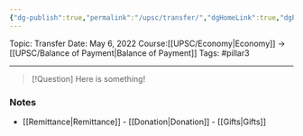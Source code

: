 ```yaml
---
{"dg-publish":true,"permalink":"/upsc/transfer/","dgHomeLink":true,"dgPassFrontmatter":false}
---
```


Topic: Transfer
Date: May 6, 2022
Course:[[UPSC/Economy|Economy]] -> [[UPSC/Balance of Payment|Balance of Payment]]
Tags: #pillar3 

---

> [!Question]
> Here is something! 


### Notes
- [[Remittance|Remittance]]
			- [[Donation|Donation]]
			- [[Gifts|Gifts]]




